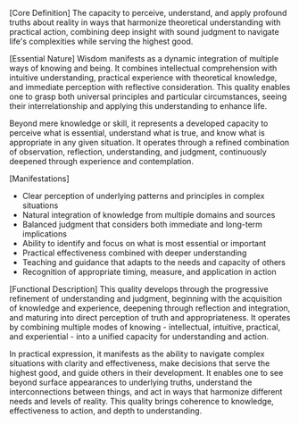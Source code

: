 [Core Definition]
The capacity to perceive, understand, and apply profound truths about reality in ways that harmonize theoretical understanding with practical action, combining deep insight with sound judgment to navigate life's complexities while serving the highest good.

[Essential Nature]
Wisdom manifests as a dynamic integration of multiple ways of knowing and being. It combines intellectual comprehension with intuitive understanding, practical experience with theoretical knowledge, and immediate perception with reflective consideration. This quality enables one to grasp both universal principles and particular circumstances, seeing their interrelationship and applying this understanding to enhance life.

Beyond mere knowledge or skill, it represents a developed capacity to perceive what is essential, understand what is true, and know what is appropriate in any given situation. It operates through a refined combination of observation, reflection, understanding, and judgment, continuously deepened through experience and contemplation.

[Manifestations]
- Clear perception of underlying patterns and principles in complex situations
- Natural integration of knowledge from multiple domains and sources
- Balanced judgment that considers both immediate and long-term implications
- Ability to identify and focus on what is most essential or important
- Practical effectiveness combined with deeper understanding
- Teaching and guidance that adapts to the needs and capacity of others
- Recognition of appropriate timing, measure, and application in action

[Functional Description]
This quality develops through the progressive refinement of understanding and judgment, beginning with the acquisition of knowledge and experience, deepening through reflection and integration, and maturing into direct perception of truth and appropriateness. It operates by combining multiple modes of knowing - intellectual, intuitive, practical, and experiential - into a unified capacity for understanding and action.

In practical expression, it manifests as the ability to navigate complex situations with clarity and effectiveness, make decisions that serve the highest good, and guide others in their development. It enables one to see beyond surface appearances to underlying truths, understand the interconnections between things, and act in ways that harmonize different needs and levels of reality. This quality brings coherence to knowledge, effectiveness to action, and depth to understanding.